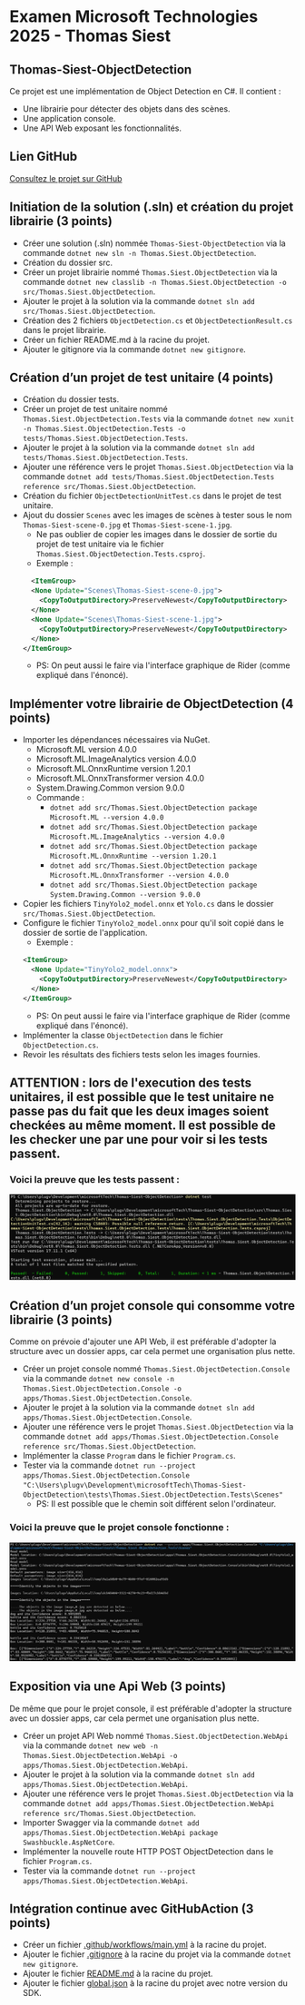 # Examen Microsoft Technologies 2025 - Thomas Siest
## Thomas-Siest-ObjectDetection

Ce projet est une implémentation de Object Detection en C#. Il contient :
- Une librairie pour détecter des objets dans des scènes.
- Une application console.
- Une API Web exposant les fonctionnalités.

## Lien GitHub
[Consultez le projet sur GitHub](https://github.com/plugveg/Thomas-Siest-ObjectDetection)

## Initiation de la solution (.sln) et création du projet librairie (3 points)
- Créer une solution (.sln) nommée `Thomas-Siest-ObjectDetection` via la commande `dotnet new sln -n Thomas.Siest.ObjectDetection`.
- Création du dossier src.
- Créer un projet librairie nommé `Thomas.Siest.ObjectDetection` via la commande `dotnet new classlib -n Thomas.Siest.ObjectDetection -o src/Thomas.Siest.ObjectDetection`.
- Ajouter le projet à la solution via la commande `dotnet sln add src/Thomas.Siest.ObjectDetection`.
- Création des 2 fichiers `ObjectDetection.cs` et `ObjectDetectionResult.cs` dans le projet librairie.
- Créer un fichier README.md à la racine du projet.
- Ajouter le gitignore via la commande `dotnet new gitignore`.

## Création d’un projet de test unitaire (4 points) 
- Création du dossier tests.
- Créer un projet de test unitaire nommé `Thomas.Siest.ObjectDetection.Tests` via la commande `dotnet new xunit -n Thomas.Siest.ObjectDetection.Tests -o tests/Thomas.Siest.ObjectDetection.Tests`.
- Ajouter le projet à la solution via la commande `dotnet sln add tests/Thomas.Siest.ObjectDetection.Tests`.
- Ajouter une référence vers le projet `Thomas.Siest.ObjectDetection` via la commande `dotnet add tests/Thomas.Siest.ObjectDetection.Tests reference src/Thomas.Siest.ObjectDetection`.
- Création du fichier `ObjectDetectionUnitTest.cs` dans le projet de test unitaire.
- Ajout du dossier `Scenes` avec les images de scènes à tester sous le nom `Thomas-Siest-scene-0.jpg` et `Thomas-Siest-scene-1.jpg`.
  - Ne pas oublier de copier les images dans le dossier de sortie du projet de test unitaire via le fichier `Thomas.Siest.ObjectDetection.Tests.csproj`.
  - Exemple :
  ```xml
    <ItemGroup>
    <None Update="Scenes\Thomas-Siest-scene-0.jpg">
      <CopyToOutputDirectory>PreserveNewest</CopyToOutputDirectory>
    </None>
    <None Update="Scenes\Thomas-Siest-scene-1.jpg">
      <CopyToOutputDirectory>PreserveNewest</CopyToOutputDirectory>
    </None>
  </ItemGroup>
    ```
  - PS: On peut aussi le faire via l'interface graphique de Rider (comme expliqué dans l'énoncé).

## Implémenter votre librairie de ObjectDetection (4 points) 
- Importer les dépendances nécessaires via NuGet.
  - Microsoft.ML version 4.0.0 
  - Microsoft.ML.ImageAnalytics version 4.0.0 
  - Microsoft.ML.OnnxRuntime version 1.20.1
  - Microsoft.ML.OnnxTransformer version 4.0.0
  - System.Drawing.Common version 9.0.0 
  - Commande : 
    - `dotnet add src/Thomas.Siest.ObjectDetection package Microsoft.ML --version 4.0.0`
    - `dotnet add src/Thomas.Siest.ObjectDetection package Microsoft.ML.ImageAnalytics --version 4.0.0`
    - `dotnet add src/Thomas.Siest.ObjectDetection package Microsoft.ML.OnnxRuntime --version 1.20.1`
    - `dotnet add src/Thomas.Siest.ObjectDetection package Microsoft.ML.OnnxTransformer --version 4.0.0`
    - `dotnet add src/Thomas.Siest.ObjectDetection package System.Drawing.Common --version 9.0.0`
- Copier les fichiers `TinyYolo2_model.onnx` et `Yolo.cs` dans le dossier `src/Thomas.Siest.ObjectDetection`.
- Configure le fichier `TinyYolo2_model.onnx` pour qu'il soit copié dans le dossier de sortie de l'application.
  - Exemple :
  ```xml
  <ItemGroup>
    <None Update="TinyYolo2_model.onnx">
      <CopyToOutputDirectory>PreserveNewest</CopyToOutputDirectory>
    </None>
  </ItemGroup>
  ```
  - PS: On peut aussi le faire via l'interface graphique de Rider (comme expliqué dans l'énoncé).
- Implémenter la classe `ObjectDetection` dans le fichier `ObjectDetection.cs`.
- Revoir les résultats des fichiers tests selon les images fournies.
## ATTENTION : lors de l'execution des tests unitaires, il est possible que le test unitaire ne passe pas du fait que les deux images soient checkées au même moment. Il est possible de les checker une par une pour voir si les tests passent.
### Voici la preuve que les tests passent :
![Tests](tests/Thomas.Siest.ObjectDetection.Tests/Static/PreuveUnitTestingPass.png)

## Création d’un projet console qui consomme votre librairie (3 points) 
Comme on prévoie d'ajouter une API Web, il est préférable d'adopter la structure avec un dossier apps, car cela permet une organisation plus nette.
- Créer un projet console nommé `Thomas.Siest.ObjectDetection.Console` via la commande `dotnet new console -n Thomas.Siest.ObjectDetection.Console -o apps/Thomas.Siest.ObjectDetection.Console`.
- Ajouter le projet à la solution via la commande `dotnet sln add apps/Thomas.Siest.ObjectDetection.Console`.
- Ajouter une référence vers le projet `Thomas.Siest.ObjectDetection` via la commande `dotnet add apps/Thomas.Siest.ObjectDetection.Console reference src/Thomas.Siest.ObjectDetection`.
- Implémenter la classe `Program` dans le fichier `Program.cs`.
- Tester via la commande `dotnet run --project apps/Thomas.Siest.ObjectDetection.Console "C:\Users\plugv\Development\microsoftTech\Thomas-Siest-ObjectDetection\tests\Thomas.Siest.ObjectDetection.Tests\Scenes"`
  - PS: Il est possible que le chemin soit différent selon l'ordinateur.
### Voici la preuve que le projet console fonctionne :
![Console](apps/Thomas.Siest.ObjectDetection.Console/Static/PreuveConsole.png)

## Exposition via une Api Web (3 points)
De même que pour le projet console, il est préférable d'adopter la structure avec un dossier apps, car cela permet une organisation plus nette.
- Créer un projet API Web nommé `Thomas.Siest.ObjectDetection.WebApi` via la commande `dotnet new web -n Thomas.Siest.ObjectDetection.WebApi -o apps/Thomas.Siest.ObjectDetection.WebApi`.
- Ajouter le projet à la solution via la commande `dotnet sln add apps/Thomas.Siest.ObjectDetection.WebApi`.
- Ajouter une référence vers le projet `Thomas.Siest.ObjectDetection` via la commande `dotnet add apps/Thomas.Siest.ObjectDetection.WebApi reference src/Thomas.Siest.ObjectDetection`.
- Importer Swagger via la commande `dotnet add apps/Thomas.Siest.ObjectDetection.WebApi package Swashbuckle.AspNetCore`.
- Implémenter la nouvelle route HTTP POST ObjectDetection dans le fichier `Program.cs`.
- Tester via la commande `dotnet run --project apps/Thomas.Siest.ObjectDetection.WebApi`.

## Intégration continue avec GitHubAction (3 points) 
- Créer un fichier [.github/workflows/main.yml](.github/workflows/main.yml) à la racine du projet.
- Ajouter le fichier [.gitignore](.gitignore) à la racine du projet via la commande `dotnet new gitignore`.
- Ajouter le fichier [README.md](README.md) à la racine du projet.
- Ajouter le fichier [global.json](global.json) à la racine du projet avec notre version du SDK.